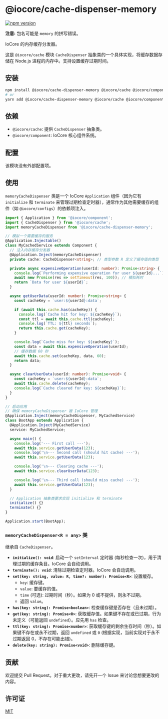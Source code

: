 # @iocore/cache-dispenser-memory

[![npm version](https://badge.fury.io/js/%40iocore%2Fcache-dispenser-memory.svg)](https://badge.fury.io/js/%40iocore%2Fcache-dispenser-memory)

**注意:** 包名可能是 `memory` 的拼写错误。

IoCore 的内存缓存分发器。

这是 `@iocore/cache` 模块 `CacheDispenser` 抽象类的一个具体实现，将缓存数据存储在 Node.js 进程的内存中。支持设置缓存过期时间。

## 安装

```bash
npm install @iocore/cache-dispenser-memory @iocore/cache @iocore/component --save
# or
yarn add @iocore/cache-dispenser-memory @iocore/cache @iocore/component
```

## 依赖

*   `@iocore/cache`: 提供 `CacheDispenser` 抽象类。
*   `@iocore/component`: IoCore 核心组件系统。

## 配置

该模块没有外部配置项。

## 使用

`memoryCacheDispenser` 类是一个 IoCore `Application` 组件（因为它有 `initialize` 和 `terminate` 来管理过期检查定时器），通常作为其他需要缓存的组件（如 `@iocore/configs`）的依赖项注入。

```typescript
import { Application } from '@iocore/component';
import { CacheDispenser } from '@iocore/cache';
import memoryCacheDispenser from '@iocore/cache-dispenser-memory';

// 模拟一个需要缓存的服务
@Application.Injectable()
class MyCachedService extends Component {
  // 注入内存缓存分发器
  @Application.Inject(memoryCacheDispenser)
  private cache: CacheDispenser<string>; // 类型参数 R 定义了缓存值的类型

  private async expensiveOperation(userId: number): Promise<string> {
    console.log(`Performing expensive operation for user ${userId}...`);
    await new Promise(res => setTimeout(res, 100)); // 模拟耗时
    return `Data for user ${userId}`;
  }

  async getUserData(userId: number): Promise<string> {
    const cacheKey = `user:${userId}:data`;

    if (await this.cache.has(cacheKey)) {
      console.log(`Cache hit for key: ${cacheKey}`);
      const ttl = await this.cache.ttl(cacheKey);
      console.log(`TTL: ${ttl} seconds`);
      return this.cache.get(cacheKey);
    }

    console.log(`Cache miss for key: ${cacheKey}`);
    const data = await this.expensiveOperation(userId);
    // 缓存数据 60 秒
    await this.cache.set(cacheKey, data, 60);
    return data;
  }

  async clearUserData(userId: number): Promise<void> {
    const cacheKey = `user:${userId}:data`;
    await this.cache.delete(cacheKey);
    console.log(`Cache cleared for key: ${cacheKey}`);
  }
}

// 启动应用
// 确保 memoryCacheDispenser 被 IoCore 管理
@Application.Inject(memoryCacheDispenser, MyCachedService)
class BootApp extends Application {
  @Application.Inject(MyCachedService)
  service: MyCachedService;

  async main() {
    console.log('--- First call ---');
    await this.service.getUserData(123);
    console.log('\n--- Second call (should hit cache) ---');
    await this.service.getUserData(123);

    console.log('\n--- Clearing cache ---');
    await this.service.clearUserData(123);

    console.log('\n--- Third call (should miss cache) ---');
    await this.service.getUserData(123);
  }

  // Application 抽象类要求实现 initialize 和 terminate
  initialize() {}
  terminate() {}
}

Application.start(BootApp);
```

### `memoryCacheDispenser<R = any>` 类

继承自 `CacheDispenser`。

*   **`initialize(): void`**: 启动一个 `setInterval` 定时器 (每秒检查一次)，用于清理过期的缓存条目。IoCore 会自动调用。
*   **`terminate(): void`**: 清除过期检查定时器。IoCore 会自动调用。
*   **`set(key: string, value: R, time?: number): Promise<R>`**: 设置缓存。
    *   `key`: 缓存键。
    *   `value`: 要缓存的值。
    *   `time` (可选): 过期时间（秒）。如果为 0 或不提供，则永不过期。
    *   返回 `value`。
*   **`has(key: string): Promise<boolean>`**: 检查缓存键是否存在（且未过期）。
*   **`get(key: string): Promise<R>`**: 获取缓存值。如果键不存在或已过期，行为未定义（可能返回 `undefined`）。应先用 `has` 检查。
*   **`ttl(key: string): Promise<number>`**: 获取缓存键的剩余生存时间（秒）。如果键不存在或永不过期，返回 `undefined` 或 `0` (根据实现，当前实现对于永不过期返回 0，不存在可能出错)。
*   **`delete(key: string): Promise<void>`**: 删除缓存键。

## 贡献

欢迎提交 Pull Request。对于重大更改，请先开一个 Issue 来讨论您想要更改的内容。

## 许可证

[MIT](LICENSE)
